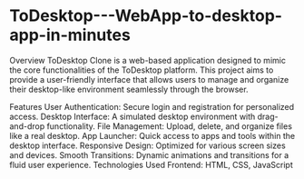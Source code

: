 # ToDesktop---WebApp-to-desktop-app-in-minutes
Overview
ToDesktop Clone is a web-based application designed to mimic the core functionalities of the ToDesktop platform. This project aims to provide a user-friendly interface that allows users to manage and organize their desktop-like environment seamlessly through the browser.

Features
User Authentication: Secure login and registration for personalized access.
Desktop Interface: A simulated desktop environment with drag-and-drop functionality.
File Management: Upload, delete, and organize files like a real desktop.
App Launcher: Quick access to apps and tools within the desktop interface.
Responsive Design: Optimized for various screen sizes and devices.
Smooth Transitions: Dynamic animations and transitions for a fluid user experience.
Technologies Used
Frontend: HTML, CSS, JavaScript
